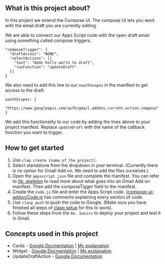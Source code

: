 ## What is this project about?
In this project we extend the Compose UI. 
The compose UI lets you work with the email draft you are currently editing.

We are able to connect our Apps Script code with the open draft email using something called compose triggers.
```
"composeTrigger": {
  "draftAccess": "NONE",
  "selectActions": [{
    "text": "Adds hello world to draft",
    "runFunction": "updateDraft"
  }]
}
```

We also need to add this line to our `oauthScopes` in the manifest to get access 
to the draft.
```
oauthScopes: {
  "https://www.googleapis.com/auth/gmail.addons.current.action.compose"
}
```

We add this functionality to our code by adding the lines above to your project manifest. 
Replace `updateDraft` with the name of the callback function you want to trigger.

## How to get started
1. Use `clap create [name_of_the_project]`.
2. Select standalone from the dropdown in your terminal. 
(Currently there is no option for Gmail Add on. 
We need to add the files ourselves.)
3. Open the `appsscript.json` file and complete the manifest. 
You can refer to [0b. skeleton](https://github.com/hdg-utd/gmail-addon-tutorial/tree/master/0b.%20skeleton) 
to read more about what goes into an Gmail Add on manifest. 
Then add the composeTigger field to the manifest.
4. Create the `Code.js` file and enter the Apps Script code. 
([compose-ui-addon/Code.js](https://github.com/hdg-utd/gmail-addon-tutorial/blob/master/2.%20compose-ui-addon/Code.js)
 has comments explaining every section of code.
5. Use `clasp push` to push the code to Google. (Make sure you have finished all steps of 
[clasp setup](https://github.com/google/clasp) for this to work).
6. Follow these steps from the `0a. basics` to deploy your project and test it in Gmail. 

## Concepts used in this project
* Cards - [Google Docmentation](https://developers.google.com/gmail/add-ons/concepts/cards)
| [My explanation]()
* Widget - [Google Docmentation](https://developers.google.com/gmail/add-ons/concepts/widgets)
| [My explanation]()
* UpdateDraftAction - [Google Documentation](https://developers.google.com/apps-script/reference/card-service/update-draft-action-response)

